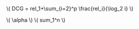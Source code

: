 \\( DCG = rel_1+\sum_{i=2}^p \frac{rel_i}{\log_2 i} \\)

\\( \alpha \\)
\\( sum_1^n  \\)

<script type="text/javascript" src="http://cdn.mathjax.org/mathjax/latest/MathJax.js?config=default"></script>

